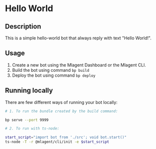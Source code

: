 # Hello World

## Description

This is a simple hello-world bot that always reply with text "Hello World!".

## Usage

1. Create a new bot using the Mlagent Dashboard or the Mlagent CLI.
2. Build the bot using command `bp build`
3. Deploy the bot using command `bp deploy`

## Running locally

There are few different ways of running your bot locally:

```sh
# 1. To run the bundle created by the build command:

bp serve --port 9999

# 2. To run with ts-node:

start_script="import bot from './src'; void bot.start()"
ts-node -T -r @mlagent/cli/init -e $start_script
```
